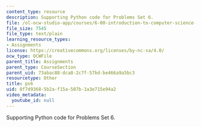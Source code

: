 ```yaml
---
content_type: resource
description: Supporting Python code for Problems Set 6.
file: /ol-ocw-studio-app/courses/6-00-introduction-to-computer-science-and-programming-fall-2008/8f7d93685b2af15a507b1a3e715e94a2_ps6.py
file_size: 7545
file_type: text/plain
learning_resource_types:
- Assignments
license: https://creativecommons.org/licenses/by-nc-sa/4.0/
ocw_type: OCWFile
parent_title: Assignments
parent_type: CourseSection
parent_uid: 73abac88-dca8-2c7f-57bd-be466a9a5bc3
resourcetype: Other
title: ps6
uid: 8f7d9368-5b2a-f15a-507b-1a3e715e94a2
video_metadata:
  youtube_id: null
---
```

Supporting Python code for Problems Set 6.